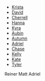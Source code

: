 



* [Krista](www.kristamiya.com)
* [David](https://david-niles.wixsite.com/portfolio/code)
* [Cherrell](http://www.cfinister.github.io)
* [Hanna](https://hbarnet1.wixsite.com/mysite-1)
* [Kyra](https://www.kyraknauer.com/coding)
* [Aubin](ameschuler.wixsite.com/website)
* [Autumn](http://autumnauriel.com)
* [Adriel](https://adrielvanetten.com/art)
* [Chase](https://chasemcfadden-computergraphics.squarespace.com)
* [Kelly]( https://kellysidney.com)
* [Kate](https://violet-tulip-d7a8.squarespace.com/config/)
* [Tyler](http://tylermarksmedia.squarespace.com/website-coding/)

Reiner
Matt
Adriel






